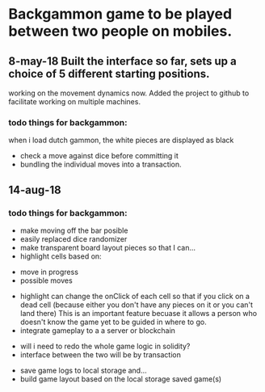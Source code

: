 # Backgammon game to be played between two people on mobiles. 

## 8-may-18 Built the interface so far, sets up a choice of 5 different starting positions. 
working on the movement dynamics now. Added the project to github to facilitate working on multiple machines. 

### todo things for backgammon:
when i load dutch gammon, the white pieces are displayed as black

- check a move against dice before committing it
- bundling the individual moves into a transaction. 
 

## 14-aug-18 
### todo things for backgammon:
- make moving off the bar posible
- easily replaced dice randomizer
- make transparent board layout pieces so that I can...
- highlight cells based on:
* move in progress
* possible moves
- highlight can change the onClick of each cell so that if you click on a dead cell (because either you don't have any pieces on it or you can't land there) This is an important feature becuase it allows a person who doesn't know the game yet to be guided in where to go. 
- integrate gameplay to a a server or blockchain
* will i need to redo the whole game logic in solidity? 
* interface between the two will be by transaction
- save game logs to local storage and... 
- build game layout based on the local storage saved game(s)




